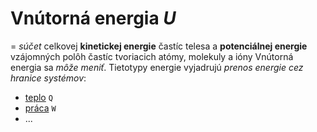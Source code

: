 # Vnútorná energia *U*
= *súčet* celkovej **kinetickej energie** častíc telesa a **potenciálnej energie** vzájomných polôh častíc tvoriacich atómy, molekuly a ióny
Vnútorná energia sa *môže meniť*. Tietotypy energie vyjadrujú *prenos energie cez hranice systémov*:
- [teplo](teplo.md) `Q`
- [práca](práca.md) `W`
- ...

